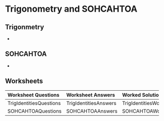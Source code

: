 # Trigonometry and SOHCAHTOA

## Trigonmetry

* 
## SOHCAHTOA

* 
## Worksheets

| Worksheet Questions | Worksheet Answers | Worked Solutions |
| :--- | :--- | :--- |
| TrigIdentitiesQuestions | TrigIdentitiesAnswers | TrigIdentitiesWorkedSolutions |
| SOHCAHTOAQuestions | SOHCAHTOAAnswers | SOHCAHTOAWorkedSolutions |



